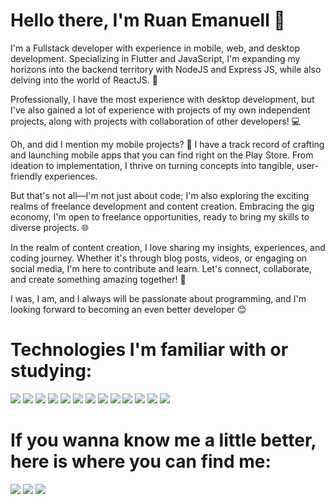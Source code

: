 <h1>Hello there, I'm Ruan Emanuell 👋 </h1>

I'm a Fullstack developer with experience in mobile, web, and desktop development. Specializing in Flutter and JavaScript, I'm expanding my horizons into the backend territory with NodeJS and Express JS, while also delving into the world of ReactJS. 🚀

Professionally, I have the most experience with desktop development, but I've also gained a lot of experience with projects of my own independent projects, along with projects with collaboration of other developers! 💻

Oh, and did I mention my mobile projects? 📱 I have a track record of crafting and launching mobile apps that you can find right on the Play Store. From ideation to implementation, I thrive on turning concepts into tangible, user-friendly experiences.

But that's not all—I'm not just about code; I'm also exploring the exciting realms of freelance development and content creation. Embracing the gig economy, I'm open to freelance opportunities, ready to bring my skills to diverse projects. 🌐

In the realm of content creation, I love sharing my insights, experiences, and coding journey. Whether it's through blog posts, videos, or engaging on social media, I'm here to contribute and learn. Let's connect, collaborate, and create something amazing together! 🌟

I was, I am, and I always will be passionate about programming, and I'm looking forward to becoming an even better developer 😊

<h1> Technologies I'm familiar with or studying: </h1>

<div>
 <img src="https://img.shields.io/badge/Flutter-%2302569B.svg?style=for-the-badge&logo=Flutter&logoColor=white">
 <img src="https://img.shields.io/badge/dart-%230175C2.svg?style=for-the-badge&logo=dart&logoColor=white">
 <img src="https://img.shields.io/badge/html5-%23E34F26.svg?style=for-the-badge&logo=html5&logoColor=white">
 <img src="https://img.shields.io/badge/css3-%231572B6.svg?style=for-the-badge&logo=css3&logoColor=white">
 <img src="https://img.shields.io/badge/javascript-%23323330.svg?style=for-the-badge&logo=javascript&logoColor=%23F7DF1E">
 <img src="https://img.shields.io/badge/TypeScript-007ACC?style=for-the-badge&logo=typescript&logoColor=white">
 <img src="https://img.shields.io/badge/react-%2320232a.svg?style=for-the-badge&logo=react&logoColor=%2361DAFB">
 <img src="https://img.shields.io/badge/react_native-%2320232a.svg?style=for-the-badge&logo=react&logoColor=%2361DAFB">
 <img src="https://img.shields.io/badge/java-%23ED8B00.svg?style=for-the-badge&logo=openjdk&logoColor=white">
 <img src="https://img.shields.io/badge/c-%2300599C.svg?style=for-the-badge&logo=c&logoColor=white">
 <img src="https://img.shields.io/badge/firebase-%23039BE5.svg?style=for-the-badge&logo=firebase">
 <img src="https://img.shields.io/badge/MongoDB-%234ea94b.svg?style=for-the-badge&logo=mongodb&logoColor=white">
 <img src="https://img.shields.io/badge/mysql-%2300f.svg?style=for-the-badge&logo=mysql&logoColor=white">
</div>

<h1> If you wanna know me a little better, here is where you can find me: </h1>

<div>
 <a href="https://www.linkedin.com/in/ruan-emanuell-649b97247/" target="_blank"><img src="https://img.shields.io/badge/-LinkedIn-%230077B5?style=for-the-badge&logo=linkedin&logoColor=white" target="_blank"></a>   
 <a href="https://www.instagram.com/ruanemanuell_/" target="_blank"><img src="https://img.shields.io/badge/-Instagram-%23E4405F?style=for-the-badge&logo=instagram&logoColor=white" target="_blank"></a>
 <a href="https://twitter.com/ruanemanuell_" target="_blank"><img src="https://img.shields.io/badge/-Twitter-%230077B5?style=for-the-badge&logo=twitter&logoColor=white" target="_blank"></a>   
</div>




